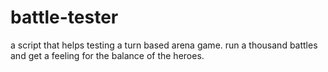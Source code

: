 # battle-tester

a script that helps testing a turn based arena game. run a thousand battles and get a feeling for the balance of the heroes.
